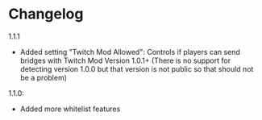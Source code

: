 # Changelog

1.1.1
- Added setting "Twitch Mod Allowed": Controls if players can send bridges with Twitch Mod Version 1.0.1+ (There is no support for detecting version 1.0.0 but that version is not public so that should not be a problem)

1.1.0:
- Added more whitelist features
